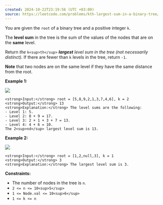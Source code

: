 ```yaml
---
created: 2024-10-22T23:19:56 (UTC +03:00)
source: https://leetcode.com/problems/kth-largest-sum-in-a-binary-tree/description/?envType=daily-question&envId=2024-10-22
---
```

You are given the `root` of a binary tree and a positive integer `k`.

The **level sum** in the tree is the sum of the values of the nodes that are on the **same** level.

Return _the_ `k<sup>th</sup>` _**largest** level sum in the tree (not necessarily distinct)_. If there are fewer than `k` levels in the tree, return `-1`.

**Note** that two nodes are on the same level if they have the same distance from the root.

**Example 1:**

![](https://assets.leetcode.com/uploads/2022/12/14/binaryytreeedrawio-2.png)

```
<strong>Input:</strong> root = [5,8,9,2,1,3,7,4,6], k = 2
<strong>Output:</strong> 13
<strong>Explanation:</strong> The level sums are the following:
- Level 1: 5.
- Level 2: 8 + 9 = 17.
- Level 3: 2 + 1 + 3 + 7 = 13.
- Level 4: 4 + 6 = 10.
The 2<sup>nd</sup> largest level sum is 13.
```

**Example 2:**

![](https://assets.leetcode.com/uploads/2022/12/14/treedrawio-3.png)

```
<strong>Input:</strong> root = [1,2,null,3], k = 1
<strong>Output:</strong> 3
<strong>Explanation:</strong> The largest level sum is 3.
```

**Constraints:**

-   The number of nodes in the tree is `n`.
-   `2 <= n <= 10<sup>5</sup>`
-   `1 <= Node.val <= 10<sup>6</sup>`
-   `1 <= k <= n`
